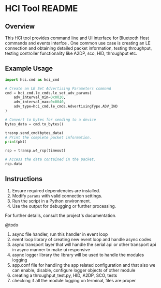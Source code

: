 
# HCI Tool README

## Overview
This HCI tool provides command line and UI interface  for Bluetooth Host commands and events interfce . One common use case is creating an LE connection and obtaining detailed packet information, testing throughput, testing controller functionality like A2DP, sco, HID, throughput etc.

## Example Usage

```python
import hci.cmd as hci_cmd

# Create an LE Set Advertising Parameters command
cmd = hci_cmd.le_cmds.le_set_adv_params(
    adv_interval_min=0x0020,
    adv_interval_max=0x0040,
    adv_type=hci_cmd.le_cmds.AdvertisingType.ADV_IND
)

# Convert to bytes for sending to a device
bytes_data = cmd.to_bytes()

trasnp.send_cmd(bytes_data)
# Print the complete packet information.
print(pkt)

rsp = transp.w4_rsp(timeout)

# Access the data contained in the packet.
rsp.data
```

## Instructions
1. Ensure required dependencies are installed.
2. Modify `params` with valid connection settings.
3. Run the script in a Python environment.
4. Use the output for debugging or further processing.

For further details, consult the project's documentation.



@todo
1. async file handler, run this handler in event loop
2. event loop library of  creating new event loop and handle async codes 
3. async transport layer that will handle the serial api or other transport api in async manner to make ui responsive 
4. async logger library the library will be used to handle the modules logging 
5. app.conf file for handling the app related configuration and that also we can enable, disable, configure logger objects of other module
6. creating a throughput_test.py, HID, A2DP, SCO, tests
7. checking if all the module logging on terminal, files are proper